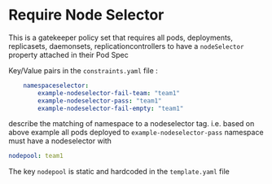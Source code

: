 # Require Node Selector

This is a gatekeeper policy set that requires all pods, deployments, replicasets, daemonsets, replicationcontrollers to have a `nodeSelector` property attached in their Pod Spec

Key/Value pairs in the `constraints.yaml` file :

```yaml
    namespaceselector: 
        example-nodeselector-fail-team: "team1"
        example-nodeselector-pass: "team1"
        example-nodeselector-fail-empty: "team1"
```

describe the matching of namespace to a nodeselector tag. i.e. based on above example all pods deployed to `example-nodeselector-pass` namespace must have a nodeselector with 

```yaml
nodepool: team1
```

The key `nodepool` is static and hardcoded in the `template.yaml` file